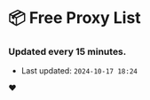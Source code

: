# :package: Free Proxy List
### Updated every 15 minutes.

- Last updated: `2024-10-17 18:24`

:heart:
